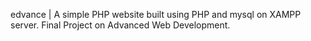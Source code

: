 edvance | A simple PHP website built using PHP and mysql on XAMPP server. Final Project on Advanced Web Development.
 
 
